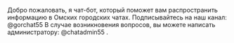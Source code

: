 Добро пожаловать, я чат-бот, который поможет вам распространить информацию в Омских городских чатах.
Подписывайтесь на наш канал: @gorchat55 
В случае возникновения вопросов, вы можете написать администратору: @chatadmin55 .
